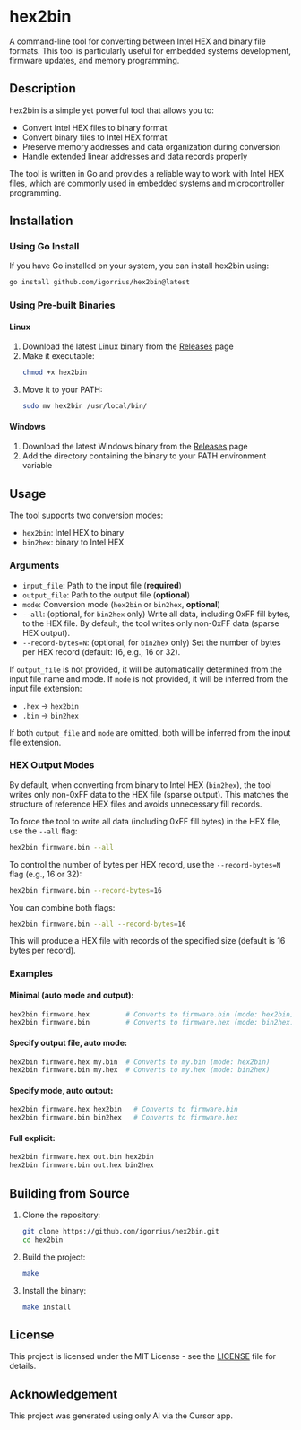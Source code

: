 # hex2bin

A command-line tool for converting between Intel HEX and binary file formats. This tool is particularly useful for embedded systems development, firmware updates, and memory programming.

## Description

hex2bin is a simple yet powerful tool that allows you to:
- Convert Intel HEX files to binary format
- Convert binary files to Intel HEX format
- Preserve memory addresses and data organization during conversion
- Handle extended linear addresses and data records properly

The tool is written in Go and provides a reliable way to work with Intel HEX files, which are commonly used in embedded systems and microcontroller programming.

## Installation

### Using Go Install

If you have Go installed on your system, you can install hex2bin using:

```bash
go install github.com/igorrius/hex2bin@latest
```

### Using Pre-built Binaries

#### Linux

1. Download the latest Linux binary from the [Releases](https://github.com/igorrius/hex2bin/releases) page
2. Make it executable:
   ```bash
   chmod +x hex2bin
   ```
3. Move it to your PATH:
   ```bash
   sudo mv hex2bin /usr/local/bin/
   ```

#### Windows

1. Download the latest Windows binary from the [Releases](https://github.com/igorrius/hex2bin/releases) page
2. Add the directory containing the binary to your PATH environment variable

## Usage

The tool supports two conversion modes:
- `hex2bin`: Intel HEX to binary
- `bin2hex`: binary to Intel HEX

### Arguments

- `input_file`: Path to the input file (**required**)
- `output_file`: Path to the output file (**optional**)
- `mode`: Conversion mode (`hex2bin` or `bin2hex`, **optional**)
- `--all`: (optional, for `bin2hex` only) Write all data, including 0xFF fill bytes, to the HEX file. By default, the tool writes only non-0xFF data (sparse HEX output).
- `--record-bytes=N`: (optional, for `bin2hex` only) Set the number of bytes per HEX record (default: 16, e.g., 16 or 32).

If `output_file` is not provided, it will be automatically determined from the input file name and mode.
If `mode` is not provided, it will be inferred from the input file extension:
- `.hex` → `hex2bin`
- `.bin` → `bin2hex`

If both `output_file` and `mode` are omitted, both will be inferred from the input file extension.

### HEX Output Modes

By default, when converting from binary to Intel HEX (`bin2hex`), the tool writes only non-0xFF data to the HEX file (sparse output). This matches the structure of reference HEX files and avoids unnecessary fill records.

To force the tool to write all data (including 0xFF fill bytes) in the HEX file, use the `--all` flag:

```bash
hex2bin firmware.bin --all
```

To control the number of bytes per HEX record, use the `--record-bytes=N` flag (e.g., 16 or 32):

```bash
hex2bin firmware.bin --record-bytes=16
```

You can combine both flags:

```bash
hex2bin firmware.bin --all --record-bytes=16
```

This will produce a HEX file with records of the specified size (default is 16 bytes per record).

### Examples

#### Minimal (auto mode and output):
```bash
hex2bin firmware.hex         # Converts to firmware.bin (mode: hex2bin)
hex2bin firmware.bin         # Converts to firmware.hex (mode: bin2hex)
```

#### Specify output file, auto mode:
```bash
hex2bin firmware.hex my.bin  # Converts to my.bin (mode: hex2bin)
hex2bin firmware.bin my.hex  # Converts to my.hex (mode: bin2hex)
```

#### Specify mode, auto output:
```bash
hex2bin firmware.hex hex2bin   # Converts to firmware.bin
hex2bin firmware.bin bin2hex   # Converts to firmware.hex
```

#### Full explicit:
```bash
hex2bin firmware.hex out.bin hex2bin
hex2bin firmware.bin out.hex bin2hex
```

## Building from Source

1. Clone the repository:
   ```bash
   git clone https://github.com/igorrius/hex2bin.git
   cd hex2bin
   ```

2. Build the project:
   ```bash
   make
   ```

3. Install the binary:
   ```bash
   make install
   ```

## License

This project is licensed under the MIT License - see the [LICENSE](LICENSE) file for details.

## Acknowledgement

This project was generated using only AI via the Cursor app.
